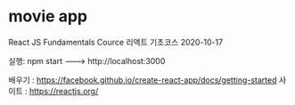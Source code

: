 # movie app
React JS Fundamentals Cource 리액트 기초코스 2020-10-17

실행: npm start   ---> http://localhost:3000

배우기 : https://facebook.github.io/create-react-app/docs/getting-started
사이트 : https://reactjs.org/
